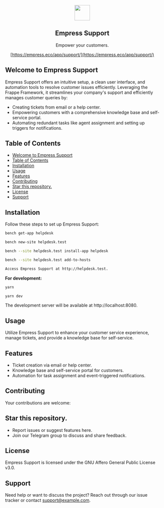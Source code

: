 <div align="center">
    <a href="https://empress.eco/">
        <img src="https://avatars.githubusercontent.com/u/46308912?s=96&v=4" height="50">
    </a>
    <h2>Empress Support</h2>
    <p align="center">
        <p>Empower your customers.</p>
    </p>

[https://empress.eco/app/support/](https://empress.eco/app/support/)

</div>

## Welcome to Empress Support

Empress Support offers an intuitive setup, a clean user interface, and automation tools to resolve customer issues efficiently. Leveraging the Frappe Framework, it streamlines your company's support and efficiently manages customer queries by:

- Creating tickets from email or a help center.
- Empowering customers with a comprehensive knowledge base and self-service portal.
- Automating redundant tasks like agent assignment and setting up triggers for notifications.

## Table of Contents

- [Welcome to Empress Support](#welcome-to-empress-support)
- [Table of Contents](#table-of-contents)
- [Installation](#installation)
- [Usage](#usage)
- [Features](#features)
- [Contributing](#contributing)
- [Star this repository.](#star-this-repository)
- [License](#license)
- [Support](#support)

## Installation

Follow these steps to set up Empress Support:

```bash
bench get-app helpdesk
```

```bash
bench new-site helpdesk.test
```

```bash
bench --site helpdesk.test install-app helpdesk
```

```bash
bench --site helpdesk.test add-to-hosts
```

```bash
Access Empress Support at http://helpdesk.test.
```

**For development:**

```bash
yarn
```

```bash
yarn dev
```

The development server will be available at http://localhost:8080.

## Usage

Utilize Empress Support to enhance your customer service experience, manage tickets, and provide a knowledge base for self-service.

## Features

* Ticket creation via email or help center.
* Knowledge base and self-service portal for customers.
* Automation for task assignment and event-triggered notifications.

## Contributing

Your contributions are welcome:

## Star this repository.

* Report issues or suggest features here.
* Join our Telegram group to discuss and share feedback.

## License
Empress Support is licensed under the GNU Affero General Public License v3.0.

## Support
Need help or want to discuss the project? Reach out through our issue tracker or contact support@example.com.

